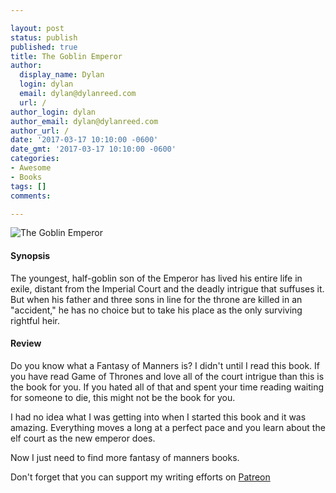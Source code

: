 ```yaml
---

layout: post
status: publish
published: true
title: The Goblin Emperor
author:
  display_name: Dylan
  login: dylan
  email: dylan@dylanreed.com
  url: /
author_login: dylan
author_email: dylan@dylanreed.com
author_url: /
date: '2017-03-17 10:10:00 -0600'
date_gmt: '2017-03-17 10:10:00 -0600'
categories:
- Awesome
- Books
tags: []
comments:

---
```

![The Goblin Emperor](https://raw.githubusercontent.com/dylanreed/dylanreed.com/gh-pages/Images/the-goblin-emperor.jpg)

<h4>Synopsis</h4>

The youngest, half-goblin son of the Emperor has lived his entire life in exile, distant from the Imperial Court and the deadly intrigue that suffuses it. But when his father and three sons in line for the throne are killed in an "accident," he has no choice but to take his place as the only surviving rightful heir.


<h4>Review</h4>

Do you know what a Fantasy of Manners is? I didn't until I read this book. If you have read Game of Thrones and love all of the court intrigue than this is the book for you. If you hated all of that and spent your time reading waiting for someone to die, this might not be the book for you. 

I had no idea what I was getting into when I started this book and it was amazing. Everything moves a long at a perfect pace and you learn about the elf court as the new emperor does. 

Now I just need to find more fantasy of manners books. 

Don't forget that you can support my writing efforts on [Patreon](https://www.patreon.com/dylanreed)